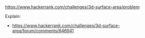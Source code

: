 https://www.hackerrank.com/challenges/3d-surface-area/problem

Explain:

- https://www.hackerrank.com/challenges/3d-surface-area/forum/comments/646941

